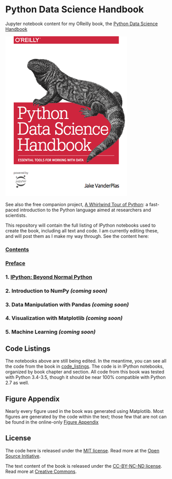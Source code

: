 # Python Data Science Handbook

Jupyter notebook content for my OReilly book, the
[Python Data Science Handbook](http://shop.oreilly.com/product/0636920034919.do)

![cover image](notebooks/figures/PDSH-cover.png)

See also the free companion project, [A Whirlwind Tour of Python](https://github.com/jakevdp/WhirlwindTourOfPython): a fast-paced introduction to the Python language aimed at researchers and scientists.

This repository will contain the full listing of IPython notebooks used to create the book, including all text and code. I am currently editing these, and will post them as I make my way through. See the content here:

### [Contents](notebooks/Index.ipynb)
### [Preface](notebooks/00.00-Preface.ipynb) 
### 1. [IPython: Beyond Normal Python](notebooks/01.00-IPython-Beyond-Normal-Python.ipynb)
### 2. Introduction to NumPy *(coming soon)*
### 3. Data Manipulation with Pandas *(coming soon)*
### 4. Visualization with Matplotlib *(coming soon)*
### 5. Machine Learning *(coming soon)*


## Code Listings

The notebooks above are still being edited. In the meantime, you can see all
the code from the book in [code_listings](code_listings).
The code is in IPython notebooks, organized by book chapter and section.
All code from this book was tested with Python 3.4-3.5, though it should be
near 100% compatible with Python 2.7 as well.


## Figure Appendix

Nearly every figure used in the book was generated using Matplotlib.
Most figures are generated by the code within the text; those few that are not
can be found in the online-only [Figure Appendix](figure_appendix/06.00-Figure-Code.ipynb)


## License
The code here is released under the [MIT license](LICENSE-CODE). Read more at the [Open Source Initiative](https://opensource.org/licenses/MIT).

The text content of the book is released under the [CC-BY-NC-ND license](LICENSE-TEXT). Read more at [Creative Commons](https://creativecommons.org/licenses/by-nc-nd/3.0/us/legalcode).
